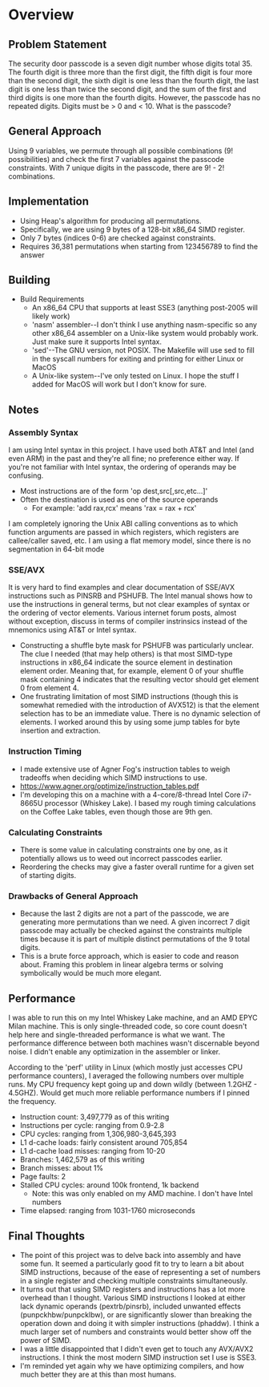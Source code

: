 # Overview #

## Problem Statement ##
The security door passcode is a seven digit number whose digits total 35. The fourth digit is three more than the first digit, the fifth digit is four more than the second digit, the sixth digit is one less than the fourth digit, the last digit is one less than twice the second digit, and the sum of the first and third digits is one more than the fourth digits. However, the passcode has no repeated digits. Digits must be > 0 and < 10. What is the passcode?

## General Approach ##
Using 9 variables, we permute through all possible combinations (9! possibilities) and check the first 7 variables against the passcode constraints. With 7 unique digits in the passcode, there are 9! - 2! combinations.

## Implementation ##
- Using Heap's algorithm for producing all permutations.
- Specifically, we are using 9 bytes of a 128-bit x86_64 SIMD register.
- Only 7 bytes (indices 0-6) are checked against constraints.
- Requires 36,381 permutations when starting from 123456789 to find the answer

## Building ##
- Build Requirements
  - An x86_64 CPU that supports at least SSE3 (anything post-2005 will likely work)
  - 'nasm' assembler--I don't think I use anything nasm-specific so any other x86_64 assembler on a Unix-like system would probably work. Just make sure it supports Intel syntax.
  - 'sed'--The GNU version, not POSIX. The Makefile will use sed to fill in the syscall numbers for exiting and printing for either Linux or MacOS
  - A Unix-like system--I've only tested on Linux. I hope the stuff I added for MacOS will work but I don't know for sure.

## Notes ##
### Assembly Syntax ###
I am using Intel syntax in this project. I have used both AT&T and Intel (and even ARM) in the past and they're all fine; no preference either way. If you're not familiar with Intel syntax, the ordering of operands may be confusing.
- Most instructions are of the form 'op dest,src[,src,etc...]'
- Often the destination is used as one of the source operands
  - For example: 'add rax,rcx' means 'rax = rax + rcx'

I am completely ignoring the Unix ABI calling conventions as to which function arguments are passed in which registers, which registers are callee/caller saved, etc.
I am using a flat memory model, since there is no segmentation in 64-bit mode

### SSE/AVX ###
It is very hard to find examples and clear documentation of SSE/AVX instructions such as PINSRB and PSHUFB. The Intel manual shows how to use the instructions in general terms, but not clear examples of syntax or the ordering of vector elements. Various internet forum posts, almost without exception, discuss in terms of compiler instrinsics instead of the mnemonics using AT&T or Intel syntax.
- Constructing a shuffle byte mask for PSHUFB was particularly unclear. The clue I needed (that may help others) is that most SIMD-type instructions in x86_64 indicate the source element in destination element order. Meaning that, for example, element 0 of your shuffle mask containing 4 indicates that the resulting vector should get element 0 from element 4.
- One frustrating limitation of most SIMD instructions (though this is somewhat remedied with the introduction of AVX512) is that the element selection has to be an immediate value. There is no dynamic selection of elements. I worked around this by using some jump tables for byte insertion and extraction.

### Instruction Timing ###
- I made extensive use of Agner Fog's instruction tables to weigh tradeoffs when deciding which SIMD instructions to use.
- https://www.agner.org/optimize/instruction_tables.pdf
- I'm developing this on a machine with a 4-core/8-thread Intel Core i7-8665U processor (Whiskey Lake). I based my rough timing calculations on the Coffee Lake tables, even though those are 9th gen.

### Calculating Constraints ###
- There is some value in calculating constraints one by one, as it potentially allows us to weed out incorrect passcodes earlier.
- Reordering the checks may give a faster overall runtime for a given set of starting digits.

### Drawbacks of General Approach ###
- Because the last 2 digits are not a part of the passcode, we are generating more permutations than we need. A given incorrect 7 digit passcode may actually be checked against the constraints multiple times because it is part of multiple distinct permutations of the 9 total digits.
- This is a brute force approach, which is easier to code and reason about. Framing this problem in linear algebra terms or solving symbolically would be much more elegant.

## Performance ##
I was able to run this on my Intel Whiskey Lake machine, and an AMD EPYC Milan machine. This is only single-threaded code, so core count doesn't help here and single-threaded performance is what we want. The performance difference between both machines wasn't discernable beyond noise. I didn't enable any optimization in the assembler or linker.

According to the 'perf' utility in Linux (which mostly just accesses CPU performance counters), I averaged the following numbers over multiple runs. My CPU frequency kept going up and down wildly (between 1.2GHZ - 4.5GHZ). Would get much more reliable performance numbers if I pinned the frequency.
- Instruction count: 3,497,779 as of this writing
- Instructions per cycle: ranging from 0.9-2.8
- CPU cycles: ranging from 1,306,980-3,645,393
- L1 d-cache loads: fairly consistent around 705,854
- L1 d-cache load misses: ranging from 10-20
- Branches: 1,462,579 as of this writing
- Branch misses: about 1%
- Page faults: 2
- Stalled CPU cycles: around 100k frontend, 1k backend
  - Note: this was only enabled on my AMD machine. I don't have Intel numbers
- Time elapsed: ranging from 1031-1760 microseconds

## Final Thoughts ##
- The point of this project was to delve back into assembly and have some fun. It seemed a particularly good fit to try to learn a bit about SIMD instructions, because of the ease of representing a set of numbers in a single register and checking multiple constraints simultaneously.
- It turns out that using SIMD registers and instructions has a lot more overhead than I thought. Various SIMD instructions I looked at either lack dynamic operands (pextrb/pinsrb), included unwanted effects (punpckhbw/punpcklbw), or are significantly slower than breaking the operation down and doing it with simpler instructions (phaddw). I think a much larger set of numbers and constraints would better show off the power of SIMD.
- I was a little disappointed that I didn't even get to touch any AVX/AVX2 instructions. I think the most modern SIMD instruction set I use is SSE3.
- I'm reminded yet again why we have optimizing compilers, and how much better they are at this than most humans.
